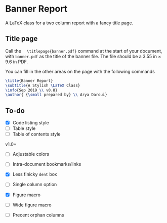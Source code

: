 # Banner Report

A LaTeX class for a two column report with a fancy title page.



## Title page

Call the `	\titlepage{banner.pdf}` command at the start of your document, with `banner.pdf` as the title of the banner file. The file should be a 3.55 in × 9.6 in PDF.

You can fill in the other areas on the page with the following commands 

```latex
\title{Banner Report}
\subtitle{A Stylish \LaTeX Class}
\info{Sep 2019 \\ v0.8}
\author{ {\small prepared by} \\ Arya Daroui}
```



## To-do



- [x] Code listing style
- [ ] Table style
- [ ] Table of contents style

v1.0+

- [ ] Adjustable colors
- [ ] Intra-document bookmarks/links
- [x] Less finicky `dent` box
- [ ] Single column option
- [x] Figure macro
- [ ] Wide figure macro
- [ ] Precent orphan columns 

